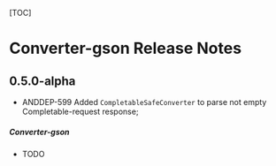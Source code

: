 [TOC]
# Converter-gson Release Notes
## 0.5.0-alpha
* ANDDEP-599 Added `CompletableSafeConverter` to parse not empty Completable-request response;
##### Converter-gson
* TODO